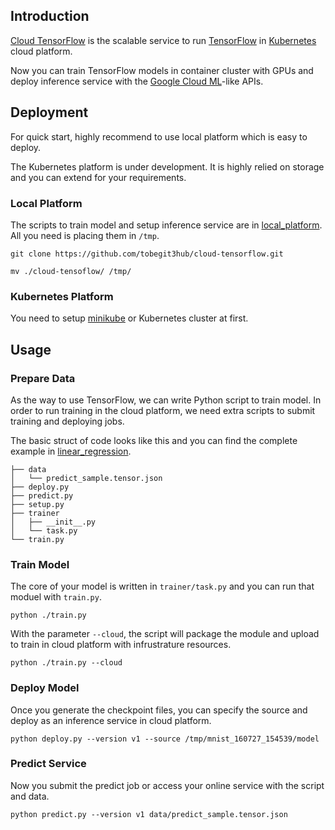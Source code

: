 ## Introduction

[Cloud TensorFlow](https://github.com/tobegit3hub/cloud-tensorflow) is the scalable service to run [TensorFlow](https://github.com/tensorflow/tensorflow) in [Kubernetes](https://github.com/kubernetes/kubernetes) cloud platform.

Now you can train TensorFlow models in container cluster with GPUs and deploy inference service with the [Google Cloud ML](https://cloud.google.com/ml/)-like APIs.

## Deployment

For quick start, highly recommend to use local platform which is easy to deploy.

The Kubernetes platform is under development. It is highly relied on storage and you can extend for your requirements.

### Local Platform

The scripts to train model and setup inference service are in [local_platform](./local_platform/). All you need is placing them in `/tmp`.

```
git clone https://github.com/tobegit3hub/cloud-tensorflow.git

mv ./cloud-tensoflow/ /tmp/
```

### Kubernetes Platform

You need to setup [minikube](https://github.com/kubernetes/minikube) or Kubernetes cluster at first.

## Usage

### Prepare Data

As the way to use TensorFlow, we can write Python script to train model. In order to run training in the cloud platform, we need extra scripts to submit training and deploying jobs.

The basic struct of code looks like this and you can find the complete example in [linear_regression](./samples/linear_regression/).

```
├── data
│   └── predict_sample.tensor.json
├── deploy.py
├── predict.py
├── setup.py
├── trainer
│   ├── __init__.py
│   └── task.py
└── train.py
```

### Train Model

The core of your model is written in `trainer/task.py` and you can run that moduel with `train.py`.

```
python ./train.py
```

With the parameter `--cloud`, the script will package the module and upload to train in cloud platform with infrustrature resources.

```
python ./train.py --cloud
```

### Deploy Model

Once you generate the checkpoint files, you can specify the source and deploy as an inference service in cloud platform.

```
python deploy.py --version v1 --source /tmp/mnist_160727_154539/model
```

### Predict Service

Now you submit the predict job or access your online service with the script and data.

```
python predict.py --version v1 data/predict_sample.tensor.json
```
